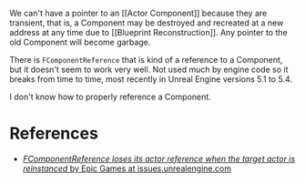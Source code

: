 We can't have a pointer to an [[Actor Component]] because they are transient,
that is, a Component may be destroyed and recreated at a new address at any time due to [[Blueprint Reconstruction]].
Any pointer to the old Component will become garbage.

There is `FComponentReference` that is kind of a reference to a Component, but it doesn't seem to work very well.
Not used much by engine code so it breaks from time to time, most recently in Unreal Engine versions 5.1 to 5.4.

I don't know how to properly reference a Component.

# References

- [_FComponentReference loses its actor reference when the target actor is reinstanced_ by Epic Games at issues.unrealengine.com](https://issues.unrealengine.com/issue/UE-185943)
